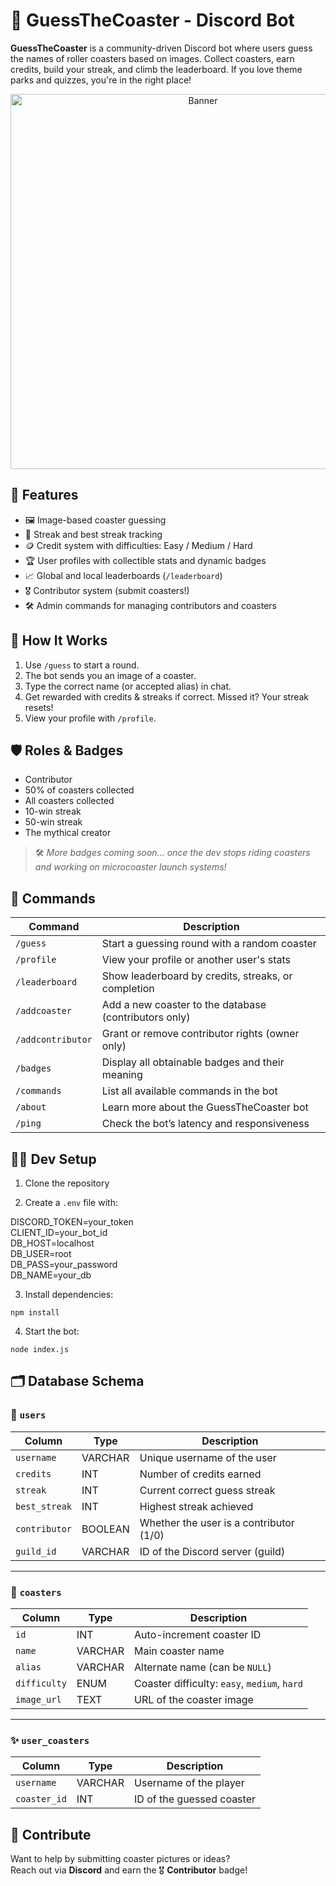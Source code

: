 # 🎢 GuessTheCoaster - Discord Bot

**GuessTheCoaster** is a community-driven Discord bot where users guess the names of roller coasters based on images. Collect coasters, earn credits, build your streak, and climb the leaderboard. If you love theme parks and quizzes, you're in the right place!

<p align="center">
  <img src="https://media.discordapp.net/attachments/1367776168673280090/1368255110999965887/fast-speed-park-ride-roller-coaster-black-silhouette_80590-14242.png?ex=68178e5f&is=68163cdf&hm=d3636066fffa888bbeff1512a7671ccee72ae54c7bc15e19d7a180788756f172&=&format=webp&quality=lossless" alt="Banner" width="600"/>
</p>

## 🚀 Features

- 🖼️ Image-based coaster guessing
- 🧠 Streak and best streak tracking
- 🪙 Credit system with difficulties: Easy / Medium / Hard
- 🏆 User profiles with collectible stats and dynamic badges
- 📈 Global and local leaderboards (`/leaderboard`)
- 🎖️ Contributor system (submit coasters!)
- 🛠️ Admin commands for managing contributors and coasters

## 📸 How It Works

1. Use `/guess` to start a round.
2. The bot sends you an image of a coaster.
3. Type the correct name (or accepted alias) in chat.
4. Get rewarded with credits & streaks if correct. Missed it? Your streak resets!
5. View your profile with `/profile`.

## 🛡️ Roles & Badges

- Contributor  
- 50% of coasters collected  
- All coasters collected  
- 10-win streak  
- 50-win streak  
- The mythical creator

> 🛠️ *More badges coming soon... once the dev stops riding coasters and working on microcoaster launch systems!*

## 🔧 Commands

| Command            | Description                                                    |
|--------------------|----------------------------------------------------------------|
| `/guess`           | Start a guessing round with a random coaster                   |
| `/profile`         | View your profile or another user's stats                      |
| `/leaderboard`     | Show leaderboard by credits, streaks, or completion            |
| `/addcoaster`      | Add a new coaster to the database (contributors only)          |
| `/addcontributor`  | Grant or remove contributor rights (owner only)                |
| `/badges`          | Display all obtainable badges and their meaning                |
| `/commands`        | List all available commands in the bot                         |
| `/about`           | Learn more about the GuessTheCoaster bot                       |
| `/ping`            | Check the bot’s latency and responsiveness                     |


## 🧑‍💻 Dev Setup

1. Clone the repository

2. Create a `.env` file with:

DISCORD_TOKEN=your_token  
CLIENT_ID=your_bot_id  
DB_HOST=localhost  
DB_USER=root  
DB_PASS=your_password  
DB_NAME=your_db

3. Install dependencies:

`npm install`

4. Start the bot:

`node index.js`


## 🗂️ Database Schema

### 📄 `users`
| Column       | Type     | Description                             |
|--------------|----------|-----------------------------------------|
| `username`   | VARCHAR  | Unique username of the user             |
| `credits`    | INT      | Number of credits earned                |
| `streak`     | INT      | Current correct guess streak            |
| `best_streak`| INT      | Highest streak achieved                 |
| `contributor`| BOOLEAN  | Whether the user is a contributor (1/0) |
| `guild_id`   | VARCHAR  | ID of the Discord server (guild)        |

---

### 🎢 `coasters`
| Column       | Type     | Description                             |
|--------------|----------|-----------------------------------------|
| `id`         | INT      | Auto-increment coaster ID               |
| `name`       | VARCHAR  | Main coaster name                       |
| `alias`      | VARCHAR  | Alternate name (can be `NULL`)          |
| `difficulty` | ENUM     | Coaster difficulty: `easy`, `medium`, `hard` |
| `image_url`  | TEXT     | URL of the coaster image                |

---

### ✨ `user_coasters`
| Column       | Type     | Description                             |
|--------------|----------|-----------------------------------------|
| `username`   | VARCHAR  | Username of the player                  |
| `coaster_id` | INT      | ID of the guessed coaster               |


## 🤝 Contribute

Want to help by submitting coaster pictures or ideas?  
Reach out via **Discord** and earn the 🎖️ **Contributor** badge!


